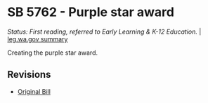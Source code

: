 # SB 5762 - Purple star award
*Status: First reading, referred to Early Learning & K-12 Education.* | [leg.wa.gov summary](https://app.leg.wa.gov/billsummary?BillNumber=5762&Year=2021)

Creating the purple star award.

## Revisions
* [Original Bill](1/)